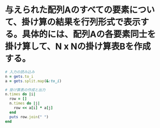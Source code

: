 # 与えられた配列Aのすべての要素について、掛け算の結果を行列形式で表示する。具体的には、配列Aの各要素同士を掛け算して、N x Nの掛け算表Bを作成する。
```ruby
# 入力の読み込み
n = gets.to_i
a = gets.split.map(&:to_i)

# 掛け算表の作成と出力
n.times do |i|
  row = []
  n.times do |j|
    row << a[i] * a[j]
  end
  puts row.join(" ")
end
```